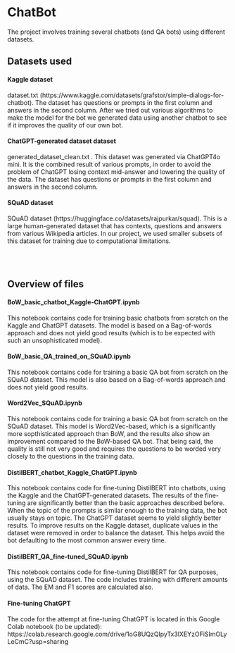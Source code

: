 # ChatBot

The project involves training several chatbots (and QA bots) using different datasets.


<h2>Datasets used</h2>

<h4>Kaggle dataset</h4>
<p>dataset.txt (https://www.kaggle.com/datasets/grafstor/simple-dialogs-for-chatbot). The dataset has questions or prompts in the first column and answers in the second column. After we tried out various algorithms to make the model for the bot we generated data using another chatbot to see if it improves the quality of our own bot.</p>

<h4>ChatGPT-generated dataset dataset</h4>
<p>generated_dataset_clean.txt . This dataset was generated via ChatGPT4o mini. It is the combined result of various prompts, in order to avoid the problem of ChatGPT losing context mid-answer and lowering the quality of the data. The dataset has questions or prompts in the first column and answers in the second column.</p>

<h4>SQuAD dataset</h4>
<p>SQuAD dataset (https://huggingface.co/datasets/rajpurkar/squad). This is a large human-generated dataset that has contexts, questions and answers from various Wikipedia articles. In our project, we used smaller subsets of this dataset for training due to computational limitations.</p>
<br><br>

<h2>Overview of files</h2>

<h4>BoW_basic_chatbot_Kaggle-ChatGPT.ipynb</h4>
<p>This notebook contains code for training basic chatbots from scratch on the Kaggle and ChatGPT datasets. The model is based on a Bag-of-words approach and does not yield good results (which is to be expected with such an unsophisticated model).</p>

<h4>BoW_basic_QA_trained_on_SQuAD.ipynb</h4>
<p>This notebook contains code for training a basic QA bot from scratch on the SQuAD dataset. This model is also based on a Bag-of-words approach and does not yield good results.</p>

<h4>Word2Vec_SQuAD.ipynb</h4>
<p>This notebook contains code for training a basic QA bot from scratch on the SQuAD dataset. This model is Word2Vec-based, which is a significantly more sopthisticated approach than BoW, and the results also show an improvement compared to the BoW-based QA bot. That being said, the quality is still not very good and requires the questions to be worded very closely to the questions in the training data.</p>

<h4>DistilBERT_chatbot_Kaggle_ChatGPT.ipynb</h4>
<p>This notebook contains code for fine-tuning DistilBERT into chatbots, using the Kaggle and the ChatGPT-generated datasets. The results of the fine-tuning are significantly better than the basic approaches described before. When the topic of the prompts is similar enough to the training data, the bot usually stays on topic. The ChatGPT dataset seems to yield slightly better results. To improve results on the Kaggle dataset, duplicate values in the dataset were removed in order to balance the dataset. This helps avoid the bot defaulting to the most common answer every time.</p>

<h4>DistilBERT_QA_fine-tuned_SQuAD.ipynb</h4>
<p>This notebook contains code for fine-tuning DistilBERT for QA purposes, using the SQuAD dataset. The code includes training with different amounts of data. The EM and F1 scores are calculated also.</p>

<h4>Fine-tuning ChatGPT</h4>
<p>The code for the attempt at fine-tuning ChatGPT is located in this Google Colab notebook (to be updated): https://colab.research.google.com/drive/1oG8UQzQlpyTx3lXEYzOFiSImOLyLeCmC?usp=sharing </p>
